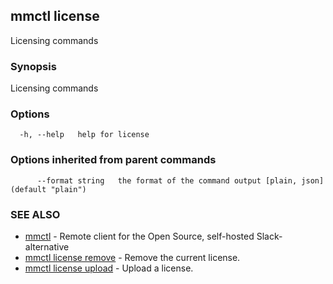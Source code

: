 ## mmctl license

Licensing commands

### Synopsis

Licensing commands

### Options

```
  -h, --help   help for license
```

### Options inherited from parent commands

```
      --format string   the format of the command output [plain, json] (default "plain")
```

### SEE ALSO

* [mmctl](mmctl.md)	 - Remote client for the Open Source, self-hosted Slack-alternative
* [mmctl license remove](mmctl_license_remove.md)	 - Remove the current license.
* [mmctl license upload](mmctl_license_upload.md)	 - Upload a license.


